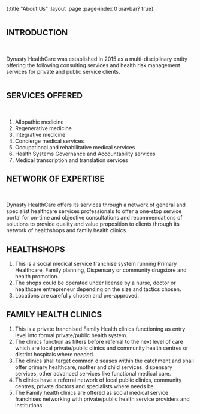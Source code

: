 {:title "About Us"
 :layout :page
 :page-index 0
 :navbar? true}

<div class="intro column is-8 is-offset-2">
    <h2 class="title about-title is-1">INTRODUCTION</h2><br>
        <p class="subtitle">
            Dynasty HealthCare was established in 2015 as a multi-disciplinary
            entity offering the following consulting services and health risk
            management services for private and public service clients.
        </p>
</div>

<h2 class="title service-title is-2">SERVICES OFFERED</h2><br>

1. Allopathic medicine
2. Regenerative medicine
3. Integrative medicine
4. Concierge medical services
5. Occupational and rehabilitative medical services
6. Health Systems Governance and Accountability services
7. Medical transcription and translation services

<div class="is-divider"></div>
<h2 class="title service-title is-2">NETWORK OF EXPERTISE</h2><br>
 
Dynasty HealthCare offers its services through a network of general and specialist healthcare services professionals to offer a one-stop service portal for on-time and objective consultations and recommendations of solutions to provide quality and value proposition to clients through its network of healthshops and family health clinics.

<div class="is-divider"></div>
<h2 class="title service-title is-2">HEALTHSHOPS</h2>

1. This is a social medical service franchise system running Primary Healthcare, Family planning, Dispensary or community drugstore and health promotion.
2. The shops could be operated under license by a nurse, doctor or healthcare entrepreneur depending on the size and tactics chosen.
3. Locations are carefully chosen and pre-approved.

<div class="is-divider"></div>
<h2 class="title service-title is-2">FAMILY HEALTH CLINICS</h2>

1. This is a private franchised Family Health clinics functioning as entry level into formal private/public health system.
2. The clinics function as filters before referral to the next level of care which are local private/public clinics and community health centres or district hospitals where needed.
3. The clinics shall target common diseases within the catchment and shall offer primary healthcare, mother and child services, dispensary services, other advanced services like functional medical care.
4. Th clinics have a referral network of local public clinics, community centres, private doctors and specialists where needs be.
5. The Family health clinics are offered as social  medical service franchises networking with private/public health service providers and institutions.
